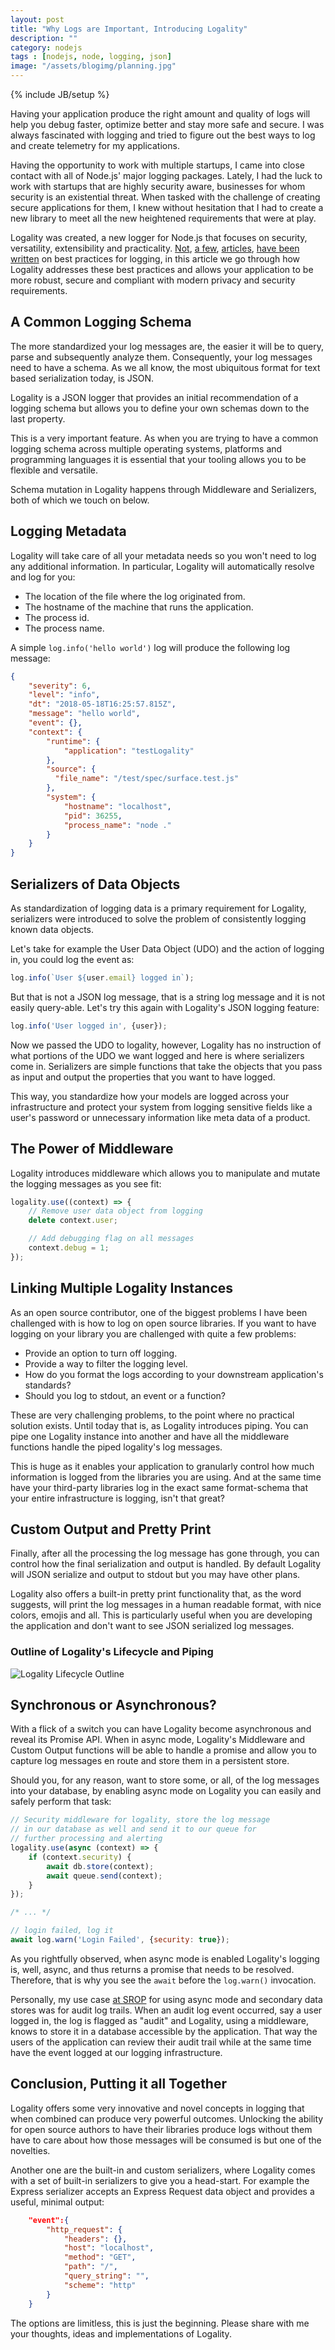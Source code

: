 ```yaml
---
layout: post
title: "Why Logs are Important, Introducing Logality"
description: ""
category: nodejs
tags : [nodejs, node, logging, json]
image: "/assets/blogimg/planning.jpg"
---
```


{% include JB/setup %}

Having your application produce the right amount and quality of logs will help you debug faster, optimize better and stay more safe and secure. I was always fascinated with logging and tried to figure out the best ways to log and create telemetry for my applications.

Having the opportunity to work with multiple startups, I came into close contact with all of Node.js' major logging packages. Lately, I had the luck to work with startups that are highly security aware, businesses for whom security is an existential threat. When tasked with the challenge of creating secure applications for them, I knew without hesitation that I had to create a new library to meet all the new heightened requirements that were at play.

Logality was created, a new logger for Node.js that focuses on security, versatility, extensibility and practicality. [Not](https://www.loomsystems.com/blog/single-post/2017/01/26/9-logging-best-practices-based-on-hands-on-experience), [a few](https://www.scalyr.com/blog/the-10-commandments-of-logging/), [articles](https://www.loggly.com/blog/30-best-practices-logging-scale/), [have been written](https://logz.io/blog/logging-best-practices/) on best practices for logging, in this article we go through how Logality addresses these best practices and allows your application to be more robust, secure and compliant with modern privacy and security requirements.

## A Common Logging Schema

The more standardized your log messages are, the easier it will be to query, parse and subsequently analyze them. Consequently, your log messages need to have a schema. As we all know, the most ubiquitous format for text based serialization today, is JSON.

Logality is a JSON logger that provides an initial recommendation of a logging schema but allows you to define your own schemas down to the last property.

This is a very important feature. As when you are trying to have a common logging schema across multiple operating systems, platforms and programming languages it is essential that your tooling allows you to be flexible and versatile.

Schema mutation in Logality happens through Middleware and Serializers, both of which we touch on below.

## Logging Metadata

Logality will take care of all your metadata needs so you won't need to log any additional information. In particular, Logality will automatically resolve and log for you:

* The location of the file where the log originated from.
* The hostname of the machine that runs the application.
* The process id.
* The process name.

A simple `log.info('hello world')` log will produce the following log message:

```json
{
    "severity": 6,
    "level": "info",
    "dt": "2018-05-18T16:25:57.815Z",
    "message": "hello world",
    "event": {},
    "context": {
        "runtime": {
            "application": "testLogality"
        },
        "source": {
          "file_name": "/test/spec/surface.test.js"
        },
        "system": {
            "hostname": "localhost",
            "pid": 36255,
            "process_name": "node ."
        }
    }
}
```

## Serializers of Data Objects

As standardization of logging data is a primary requirement for Logality, serializers were introduced to solve the problem of consistently logging known data objects.

Let's take for example the User Data Object (UDO) and the action of logging in, you could log the event as:

```js
log.info(`User ${user.email} logged in`);
```

But that is not a JSON log message, that is a string log message and it is not easily query-able. Let's try this again with Logality's JSON logging feature:

```js
log.info('User logged in', {user});
```

Now we passed the UDO to logality, however, Logality has no instruction of what portions of the UDO we want logged and here is where serializers come in. Serializers are simple functions that take the objects that you pass as input and output the properties that you want to have logged.

This way, you standardize how your models are logged across your infrastructure and protect your system from logging sensitive fields like a user's password or unnecessary information like meta data of a product.

## The Power of Middleware

Logality introduces middleware which allows you to manipulate and mutate the logging messages as you see fit:

```js
logality.use((context) => {
    // Remove user data object from logging
    delete context.user;

    // Add debugging flag on all messages
    context.debug = 1;
});
```

## Linking Multiple Logality Instances

As an open source contributor, one of the biggest problems I have been challenged with is how to log on open source libraries. If you want to have logging on your library you are challenged with quite a few problems:

* Provide an option to turn off logging.
* Provide a way to filter the logging level.
* How do you format the logs according to your downstream application's standards?
* Should you log to stdout, an event or a function?

These are very challenging problems, to the point where no practical solution exists. Until today that is, as Logality introduces piping. You can pipe one Logality instance into another and have all the middleware functions handle the piped logality's log messages.

This is huge as it enables your application to granularly control how much information is logged from the libraries you are using. And at the same time have your third-party libraries log in the exact same format-schema that your entire infrastructure is logging, isn't that great?

## Custom Output and Pretty Print

Finally, after all the processing the log message has gone through, you can control how the final serialization and output is handled. By default Logality will JSON serialize and output to stdout but you may have other plans.

Logality also offers a built-in pretty print functionality that, as the word suggests, will print the log messages in a human readable format, with nice colors, emojis and all. This is particularly useful when you are developing the application and don't want to see JSON serialized log messages.

### Outline of Logality's Lifecycle and Piping

![Logality Lifecycle Outline](/assets/blogimg/logality-lifecycle-outline.svg)

## Synchronous or Asynchronous?

With a flick of a switch you can have Logality become asynchronous and reveal its Promise API. When in async mode, Logality's Middleware and Custom Output functions will be able to handle a promise and allow you to capture log messages en route and store them in a persistent store.

Should you, for any reason, want to store some, or all, of the log messages into your database, by enabling async mode on Logality you can easily and safely perform that task:

```js
// Security middleware for logality, store the log message
// in our database as well and send it to our queue for
// further processing and alerting
logality.use(async (context) => {
    if (context.security) {
        await db.store(context);
        await queue.send(context);
    }
});

/* ... */

// login failed, log it
await log.warn('Login Failed', {security: true});
```

As you rightfully observed, when async mode is enabled Logality's logging is, well, async, and thus returns a promise that needs to be resolved. Therefore, that is why you see the `await` before the `log.warn()` invocation.

Personally, my use case [at SROP][srop] for using async mode and secondary data stores was for audit log trails. When an audit log event occurred, say a user logged in, the log is flagged as "audit" and Logality, using a middleware, knows to store it in a database accessible by the application. That way the users of the application can review their audit trail while at the same time have the event logged at our logging infrastructure.

## Conclusion, Putting it all Together

Logality offers some very innovative and novel concepts in logging that when combined can produce very powerful outcomes. Unlocking the ability for open source authors to have their libraries produce logs without them have to care about how those messages will be consumed is but one of the novelties.

Another one are the built-in and custom serializers, where Logality comes with a set of built-in serializers to give you a head-start. For example the Express serializer accepts an Express Request data object and provides a useful, minimal output:

```json
    "event":{
        "http_request": {
            "headers": {},
            "host": "localhost",
            "method": "GET",
            "path": "/",
            "query_string": "",
            "scheme": "http"
        }
    }
```

The options are limitless, this is just the beginning. Please share with me your thoughts, ideas and implementations of Logality.


[logality]: https://github.com/thanpolas/logality
[srop]: https://srop.co "SROP The Secure Drop"
